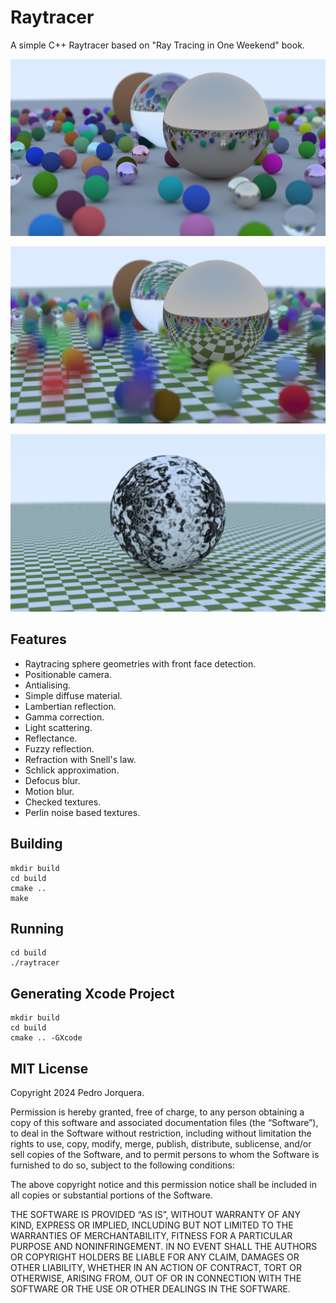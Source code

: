 # Raytracer

A simple C++ Raytracer based on "Ray Tracing in One Weekend" book.

![render image](docs/render.png)

![render image with motion blur](docs/render-motion-blur.png)

![render image with marble textyre](docs/render-marble.png)

## Features

* Raytracing sphere geometries with front face detection.
* Positionable camera.
* Antialising.
* Simple diffuse material.
* Lambertian reflection.
* Gamma correction.
* Light scattering.
* Reflectance.
* Fuzzy reflection.
* Refraction with Snell's law.
* Schlick approximation.
* Defocus blur.
* Motion blur.
* Checked textures.
* Perlin noise based textures.

## Building

```
mkdir build
cd build
cmake ..
make
```

## Running

```
cd build
./raytracer
```

## Generating Xcode Project

```
mkdir build
cd build
cmake .. -GXcode
```

## MIT License

Copyright 2024 Pedro Jorquera.

Permission is hereby granted, free of charge, to any person obtaining a copy of this software and associated documentation files (the “Software”), to deal in the Software without restriction, including without limitation the rights to use, copy, modify, merge, publish, distribute, sublicense, and/or sell copies of the Software, and to permit persons to whom the Software is furnished to do so, subject to the following conditions:

The above copyright notice and this permission notice shall be included in all copies or substantial portions of the Software.

THE SOFTWARE IS PROVIDED “AS IS”, WITHOUT WARRANTY OF ANY KIND, EXPRESS OR IMPLIED, INCLUDING BUT NOT LIMITED TO THE WARRANTIES OF MERCHANTABILITY, FITNESS FOR A PARTICULAR PURPOSE AND NONINFRINGEMENT. IN NO EVENT SHALL THE AUTHORS OR COPYRIGHT HOLDERS BE LIABLE FOR ANY CLAIM, DAMAGES OR OTHER LIABILITY, WHETHER IN AN ACTION OF CONTRACT, TORT OR OTHERWISE, ARISING FROM, OUT OF OR IN CONNECTION WITH THE SOFTWARE OR THE USE OR OTHER DEALINGS IN THE SOFTWARE.
